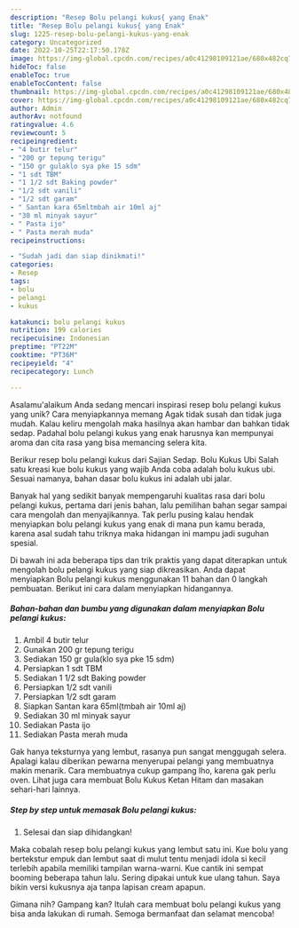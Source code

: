 ```yaml
---
description: "Resep Bolu pelangi kukus{ yang Enak"
title: "Resep Bolu pelangi kukus{ yang Enak"
slug: 1225-resep-bolu-pelangi-kukus-yang-enak
category: Uncategorized
date: 2022-10-25T22:17:50.178Z
image: https://img-global.cpcdn.com/recipes/a0c41298109121ae/680x482cq70/bolu-pelangi-kukus-foto-resep-utama.jpg
hideToc: false
enableToc: true
enableTocContent: false
thumbnail: https://img-global.cpcdn.com/recipes/a0c41298109121ae/680x482cq70/bolu-pelangi-kukus-foto-resep-utama.jpg
cover: https://img-global.cpcdn.com/recipes/a0c41298109121ae/680x482cq70/bolu-pelangi-kukus-foto-resep-utama.jpg
author: Admin
authorAv: notfound
ratingvalue: 4.6
reviewcount: 5
recipeingredient:
- "4 butir telur"
- "200 gr tepung terigu"
- "150 gr gulaklo sya pke 15 sdm"
- "1 sdt TBM"
- "1 1/2 sdt Baking powder"
- "1/2 sdt vanili"
- "1/2 sdt garam"
- " Santan kara 65mltmbah air 10ml aj"
- "30 ml minyak sayur"
- " Pasta ijo"
- " Pasta merah muda"
recipeinstructions:

- "Sudah jadi dan siap dinikmati!"
categories:
- Resep
tags:
- bolu
- pelangi
- kukus

katakunci: bolu pelangi kukus 
nutrition: 199 calories
recipecuisine: Indonesian
preptime: "PT22M"
cooktime: "PT36M"
recipeyield: "4"
recipecategory: Lunch

---
```



Asalamu'alaikum Anda sedang mencari inspirasi resep bolu pelangi kukus yang unik? Cara menyiapkannya memang Agak tidak susah dan tidak juga mudah. Kalau keliru mengolah maka hasilnya akan hambar dan bahkan tidak sedap. Padahal bolu pelangi kukus yang enak harusnya kan mempunyai aroma dan cita rasa yang bisa memancing selera kita.


Berikur resep bolu pelangi kukus dari Sajian Sedap. Bolu Kukus Ubi Salah satu kreasi kue bolu kukus yang wajib Anda coba adalah bolu kukus ubi. Sesuai namanya, bahan dasar bolu kukus ini adalah ubi jalar.

Banyak hal yang sedikit banyak mempengaruhi kualitas rasa dari bolu pelangi kukus, pertama dari jenis bahan, lalu pemilihan bahan segar sampai cara mengolah dan menyajikannya. Tak perlu pusing kalau hendak menyiapkan bolu pelangi kukus yang enak di mana pun kamu berada, karena asal sudah tahu triknya maka hidangan ini mampu jadi suguhan spesial.


Di bawah ini ada beberapa tips dan trik praktis yang dapat diterapkan untuk mengolah bolu pelangi kukus yang siap dikreasikan. Anda dapat menyiapkan Bolu pelangi kukus menggunakan 11 bahan dan 0 langkah pembuatan. Berikut ini cara dalam menyiapkan hidangannya.

<!--inarticleads1-->

##### Bahan-bahan dan bumbu yang digunakan dalam menyiapkan Bolu pelangi kukus:

1. Ambil 4 butir telur
1. Gunakan 200 gr tepung terigu
1. Sediakan 150 gr gula(klo sya pke 15 sdm)
1. Persiapkan 1 sdt TBM
1. Sediakan 1 1/2 sdt Baking powder
1. Persiapkan 1/2 sdt vanili
1. Persiapkan 1/2 sdt garam
1. Siapkan  Santan kara 65ml(tmbah air 10ml aj)
1. Sediakan 30 ml minyak sayur
1. Sediakan  Pasta ijo
1. Sediakan  Pasta merah muda


Gak hanya teksturnya yang lembut, rasanya pun sangat menggugah selera. Apalagi kalau diberikan pewarna menyerupai pelangi yang membuatnya makin menarik. Cara membuatnya cukup gampang lho, karena gak perlu oven. Lihat juga cara membuat Bolu Kukus Ketan Hitam dan masakan sehari-hari lainnya. 

<!--inarticleads2-->

##### Step by step untuk memasak Bolu pelangi kukus:


1. Selesai dan siap dihidangkan!

Maka cobalah resep bolu pelangi kukus yang lembut satu ini. Kue bolu yang bertekstur empuk dan lembut saat di mulut tentu menjadi idola si kecil terlebih apabila memiliki tampilan warna-warni. Kue cantik ini sempat booming beberapa tahun lalu. Sering dipakai untuk kue ulang tahun. Saya bikin versi kukusnya aja tanpa lapisan cream apapun. 

Gimana nih? Gampang kan? Itulah cara membuat bolu pelangi kukus yang bisa anda lakukan di rumah. Semoga bermanfaat dan selamat mencoba!
